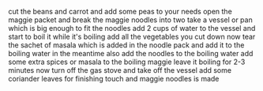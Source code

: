 cut the beans and carrot and add some peas to your needs
open the maggie packet and break the maggie noodles into two 
take a vessel or pan which is big enough to fit the noodles
add 2 cups of water to the vessel and start to boil it
while it's boiling add all the vegetables you cut down 
now tear the sachet of masala which is added in the noodle pack and add it to the boiling water
in the meantime also add the noodles to the boiling water
add some extra spices or masala to the boiling maggie
leave it boiling for 2-3 minutes
now turn off the gas stove and take off the vessel
add some coriander leaves for finishing touch and maggie noodles is made